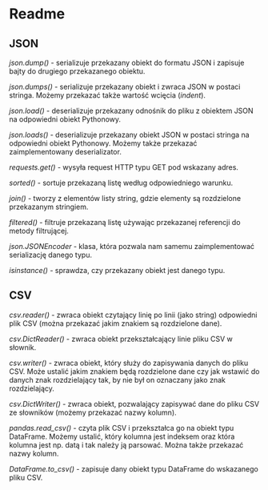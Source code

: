 # Readme

## JSON

*_json.dump()_* - serializuje przekazany obiekt do formatu JSON i zapisuje bajty do drugiego przekazanego obiektu.

*_json.dumps()_* - serializuje przekazany obiekt i zwraca JSON w postaci stringa. Możemy przekazać także wartość wcięcia (_indent_).

*_json.load()_* - deserializuje przekazany odnośnik do pliku z obiektem JSON na odpowiedni obiekt Pythonowy.

*_json.loads()_* - deserializuje przekazany obiekt JSON w postaci stringa na odpowiedni obiekt Pythonowy. Możemy także przekazać zaimplementowany deserializator.

*_requests.get()_* - wysyła request HTTP typu GET pod wskazany adres.

*_sorted()_* - sortuje przekazaną listę według odpowiedniego warunku.

*_join()_* - tworzy z elementów listy string, gdzie elementy są rozdzielone przekazanym stringiem.

*_filtered()_* - filtruje przekazaną listę używając przekazanej referencji do metody filtrującej.

*_json.JSONEncoder_* - klasa, która pozwala nam samemu zaimplementować serializację danego typu.

*_isinstance()_* - sprawdza, czy przekazany obiekt jest danego typu.

## CSV

*_csv.reader()_* - zwraca obiekt czytający linię po linii (jako string) odpowiedni plik CSV (można przekazać jakim znakiem są rozdzielone dane).

*_csv.DictReader()_* - zwraca obiekt przekształcający linie pliku CSV w słownik.

*_csv.writer()_* - zwraca obiekt, który służy do zapisywania danych do pliku CSV. Może ustalić jakim znakiem będą rozdzielone dane czy jak wstawić do danych znak rozdzielający tak, by nie był on oznaczany jako znak rozdzielający.

*_csv.DictWriter()_* - zwraca obiekt, pozwalający zapisywać dane do pliku CSV ze słowników (możemy przekazać nazwy kolumn).

*_pandas.read_csv()_* - czyta plik CSV i przekształca go na obiekt typu DataFrame. Możemy ustalić, który kolumna jest indeksem oraz która kolumna jest np. datą i tak należy ją parsować. Można także przekazać nazwy kolumn.

*_DataFrame.to_csv()_* - zapisuje dany obiekt typu DataFrame do wskazanego pliku CSV.

